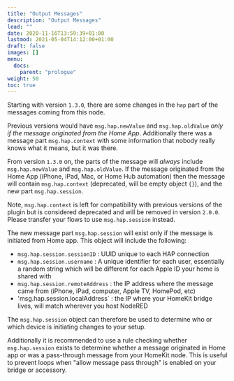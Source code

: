 ```yaml
---
title: "Output Messages"
description: "Output Messages"
lead: ""
date: 2020-11-16T13:59:39+01:00
lastmod: 2021-05-04T14:12:00+01:00
draft: false
images: []
menu:
  docs:
    parent: "prologue"
weight: 50
toc: true
---
```


Starting with version `1.3.0`, there are some changes in the `hap` part of the messages coming from this node.

Previous versions would have `msg.hap.newValue` and `msg.hap.oldValue` _only if the message originated from the Home App_. Additionally there was a message part `msg.hap.context` with some information that nobody really knows what it means, but it was there.

From version `1.3.0` on, the parts of the message will _always_ include `msg.hap.newValue` and `msg.hap.oldValue`. If the message originated from the Home App (iPhone, iPad, Mac, or Home Hub automation) then the message will contain `msg.hap.context` (deprecated, will be empty object `{}`), and the new part `msg.hap.session`.

Note, `msg.hap.context` is left for compatibility with previous versions of the plugin but is considered deprecated and will be removed in version `2.0.0`. Please transfer your flows to use `msg.hap.session` instead.

The new message part `msg.hap.session` will exist only if the message is initiated from Home app. This object will include the following:
* `msg.hap.session.sessionID` : UUID unique to each HAP connection
* `msg.hap.session.username` : A unique identifier for each user, essentially a random string which will be different for each Apple ID your home is shared with
* `msg.hap.session.remoteAddress` : the IP address where the message came from (iPhone, iPad, computer, Apple TV, HomePod, etc)
* 'msg.hap.session.localAddress` : the IP where your HomeKit bridge lives, will match wherever you host NodeRED

The `msg.hap.session` object can therefore be used to determine who or which device is initiating changes to your setup.

Additionally it is recommended to use a rule checking whether `msg.hap.session` exists to determine whether a message originated in Home app or was a pass-through message from your HomeKit node. This is useful to prevent loops when "allow message pass through" is enabled on your bridge or accessory.
